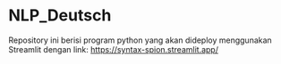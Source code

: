 # NLP_Deutsch
Repository ini berisi program python yang akan dideploy menggunakan Streamlit dengan link: https://syntax-spion.streamlit.app/

